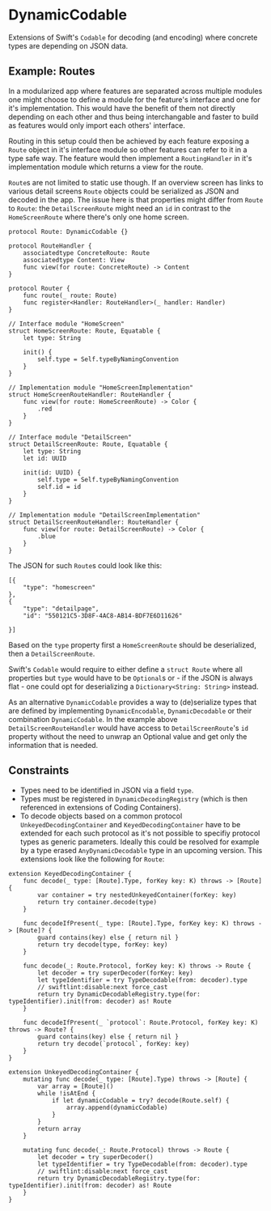 # DynamicCodable

Extensions of Swift's `Codable` for decoding (and encoding) where concrete types are depending on JSON data.

## Example: Routes
In a modularized app where features are separated across multiple modules one might choose to define a module for the feature's interface and one for it's implementation. This would have the benefit of them not directly depending on each other and thus being interchangable and faster to build as features would only import each others' interface. 

Routing in this setup could then be achieved by each feature exposing a `Route` object in it's interface module so other features can refer to it in a type safe way. The feature would then implement a `RoutingHandler` in it's implementation module which returns a view for the route. 

`Route`s are not limited to static use though. If an overview screen has links to various detail screens `Route` objects could be serialized as JSON and decoded in the app. The issue here is that properties might differ from `Route` to `Route`: the `DetailScreenRoute` might need an `id` in contrast to the `HomeScreenRoute`  where there's only one home screen.
```
protocol Route: DynamicCodable {}

protocol RouteHandler {
    associatedtype ConcreteRoute: Route
    associatedtype Content: View
    func view(for route: ConcreteRoute) -> Content
}

protocol Router {
    func route(_ route: Route)
    func register<Handler: RouteHandler>(_ handler: Handler)
}

// Interface module "HomeScreen" 
struct HomeScreenRoute: Route, Equatable {
    let type: String

    init() {
        self.type = Self.typeByNamingConvention
    }
}

// Implementation module "HomeScreenImplementation"
struct HomeScreenRouteHandler: RouteHandler {
    func view(for route: HomeScreenRoute) -> Color {
        .red
    }
}

// Interface module "DetailScreen"
struct DetailScreenRoute: Route, Equatable {
    let type: String
    let id: UUID

    init(id: UUID) {
        self.type = Self.typeByNamingConvention
        self.id = id
    }
}

// Implementation module "DetailScreenImplementation"
struct DetailScreenRouteHandler: RouteHandler {
    func view(for route: DetailScreenRoute) -> Color {
        .blue
    }
}
```
The JSON for such `Route`s could look like this:
```
[{
    "type": "homescreen"
},
{
    "type": "detailpage",
    "id": "550121C5-3D8F-4AC8-AB14-BDF7E6D11626"

}]
```
Based on the `type` property first a `HomeScreenRoute` should be deserialized, then  a `DetailScreenRoute`.

Swift's `Codable` would require to either define a `struct Route` where all properties but `type` would have to be `Optional`s or - if the JSON is always flat - one could opt for deserializing a `Dictionary<String: String>` instead.

As an alternative `DynamicCodable` provides a way to (de)serialize types that are defined by implementing `DynamicEncodable`, `DynamicDecodable` or their combination `DynamicCodable`. In the example above `DetailScreenRouteHandler` would have access to `DetailScreenRoute`'s `id` property without the need to unwrap an Optional value and get only the information that is needed. 

## Constraints
* Types need to be identified in JSON via a field `type`.
* Types must be registered in `DynamicDecodingRegistry` (which is then referenced in extensions of Coding Containers).
* To decode objects based on a common protocol `UnkeyedDecodingContainer` and `KeyedDecodingContainer` have to be extended for each such protocol as it's not possible to specifiy protocol types as generic parameters. Ideally this could be resolved for example by a type erased `AnyDynamicDecodable` type in an upcoming version. This extensions look like the following for `Route`:
```
extension KeyedDecodingContainer {
    func decode(_ type: [Route].Type, forKey key: K) throws -> [Route] {
        var container = try nestedUnkeyedContainer(forKey: key)
        return try container.decode(type)
    }

    func decodeIfPresent(_ type: [Route].Type, forKey key: K) throws -> [Route]? {
        guard contains(key) else { return nil }
        return try decode(type, forKey: key)
    }

    func decode(_: Route.Protocol, forKey key: K) throws -> Route {
        let decoder = try superDecoder(forKey: key)
        let typeIdentifier = try TypeDecodable(from: decoder).type
        // swiftlint:disable:next force_cast
        return try DynamicDecodableRegistry.type(for: typeIdentifier).init(from: decoder) as! Route
    }

    func decodeIfPresent(_ `protocol`: Route.Protocol, forKey key: K) throws -> Route? {
        guard contains(key) else { return nil }
        return try decode(`protocol`, forKey: key)
    }
}

extension UnkeyedDecodingContainer {
    mutating func decode(_ type: [Route].Type) throws -> [Route] {
        var array = [Route]()
        while !isAtEnd {
            if let dynamicCodable = try? decode(Route.self) {
                array.append(dynamicCodable)
            }
        }
        return array
    }

    mutating func decode(_: Route.Protocol) throws -> Route {
        let decoder = try superDecoder()
        let typeIdentifier = try TypeDecodable(from: decoder).type
        // swiftlint:disable:next force_cast
        return try DynamicDecodableRegistry.type(for: typeIdentifier).init(from: decoder) as! Route
    }
}
```
